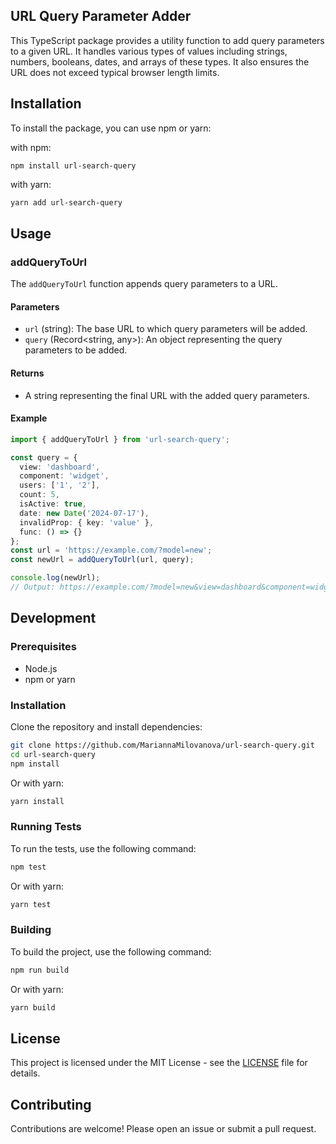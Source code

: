 ## URL Query Parameter Adder

This TypeScript package provides a utility function to add query parameters to a given URL.
It handles various types of values including strings, numbers, booleans, dates, and arrays of these types.
It also ensures the URL does not exceed typical browser length limits.

## Installation

To install the package, you can use npm or yarn:

with npm:
```bash:
npm install url-search-query
```

with yarn:

```bash
yarn add url-search-query
```

## Usage

### addQueryToUrl

The `addQueryToUrl` function appends query parameters to a URL.

#### Parameters

- `url` (string): The base URL to which query parameters will be added.
- `query` (Record<string, any>): An object representing the query parameters to be added.

#### Returns

- A string representing the final URL with the added query parameters.

#### Example

```typescript
import { addQueryToUrl } from 'url-search-query';

const query = { 
  view: 'dashboard', 
  component: 'widget', 
  users: ['1', '2'], 
  count: 5, 
  isActive: true, 
  date: new Date('2024-07-17'), 
  invalidProp: { key: 'value' }, 
  func: () => {} 
};
const url = 'https://example.com/?model=new';
const newUrl = addQueryToUrl(url, query);

console.log(newUrl);
// Output: https://example.com/?model=new&view=dashboard&component=widget&users=1&users=2&count=5&isActive=true&date=2024-07-17T00:00:00.000Z
```

## Development

### Prerequisites

- Node.js
- npm or yarn

### Installation

Clone the repository and install dependencies:

```bash
git clone https://github.com/MariannaMilovanova/url-search-query.git
cd url-search-query
npm install
```

Or with yarn:

```bash
yarn install
```

### Running Tests

To run the tests, use the following command:

```bash
npm test
```

Or with yarn:

```bash
yarn test
```

### Building

To build the project, use the following command:

```bash
npm run build
```

Or with yarn:

```bash
yarn build
```

## License

This project is licensed under the MIT License - see the [LICENSE](https://github.com/MariannaMilovanova/url-search-query/blob/main/LICENSE) file for details.

## Contributing

Contributions are welcome! Please open an issue or submit a pull request.

